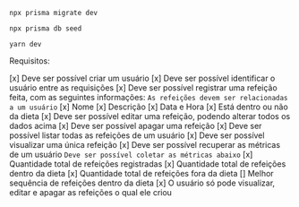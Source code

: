 <!-- MIGRATIONS -->
`npx prisma migrate dev`

<!-- SEEDS -->
`npx prisma db seed`

<!-- RUN -->
`yarn dev`

Requisitos:

[x] Deve ser possível criar um usuário
[x] Deve ser possível identificar o usuário entre as requisições
[x] Deve ser possível registrar uma refeição feita, com as seguintes informações:
  `As refeições devem ser relacionadas a um usuário`
  [x] Nome
  [x] Descrição
  [x] Data e Hora
  [x] Está dentro ou não da dieta
[x] Deve ser possível editar uma refeição, podendo alterar todos os dados acima
[x] Deve ser possível apagar uma refeição
[x] Deve ser possível listar todas as refeições de um usuário
[x] Deve ser possível visualizar uma única refeição
[x] Deve ser possível recuperar as métricas de um usuário
  `Deve ser possível coletar as métricas abaixo`
  [x] Quantidade total de refeições registradas
  [x] Quantidade total de refeições dentro da dieta
  [x] Quantidade total de refeições fora da dieta
  [] Melhor sequência de refeições dentro da dieta
[x] O usuário só pode visualizar, editar e apagar as refeições o qual ele criou